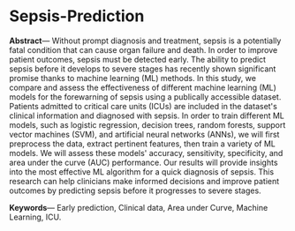 # Sepsis-Prediction

**Abstract**— Without prompt diagnosis and treatment, 
sepsis is a potentially fatal condition that can cause organ 
failure and death. In order to improve patient outcomes, 
sepsis must be detected early. The ability to predict sepsis 
before it develops to severe stages has recently shown
significant promise thanks to machine learning (ML) 
methods. In this study, we compare and assess the 
effectiveness of different machine learning (ML) models
for the forewarning of sepsis using a publically accessible 
dataset. Patients admitted to critical care units (ICUs) 
are included in the dataset's clinical information and 
diagnosed with sepsis. In order to train different ML 
models, such as logistic regression, decision trees, 
random forests, support vector machines (SVM), and 
artificial neural networks (ANNs), we will first 
preprocess the data, extract pertinent features, then train 
a variety of ML models. We will assess these models' 
accuracy, sensitivity, specificity, and area under the 
curve (AUC) performance. Our results will provide 
insights into the most effective ML algorithm for a quick 
diagnosis of sepsis. This research can help clinicians 
make informed decisions and improve patient outcomes 
by predicting sepsis before it progresses to severe stages.

**Keywords**— Early prediction, Clinical data, Area under 
Curve, Machine Learning, ICU.
